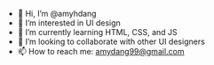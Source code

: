 - 👋 Hi, I’m @amyhdang
- 👀 I’m interested in UI design
- 🌱 I’m currently learning HTML, CSS, and JS
- 💞️ I’m looking to collaborate with other UI designers
- 📫 How to reach me: amydang99@gmail.com

<!---
amyhdang/amyhdang is a ✨ special ✨ repository because its `README.md` (this file) appears on your GitHub profile.
You can click the Preview link to take a look at your changes.
--->
